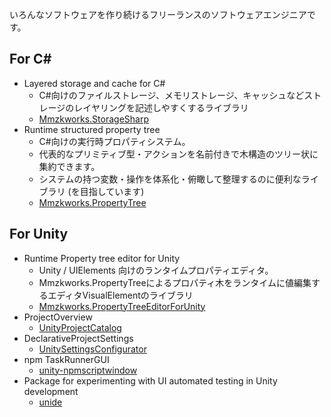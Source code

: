 いろんなソフトウェアを作り続けるフリーランスのソフトウェアエンジニアです。

## For C#

- Layered storage and cache for C#
  - C#向けのファイルストレージ、メモリストレージ、キャッシュなどストレージのレイヤリングを記述しやすくするライブラリ
  - [Mmzkworks.StorageSharp](https://github.com/uisawara/Mmzkworks.StorageSharp)
- Runtime structured property tree
  - C#向けの実行時プロパティシステム。
  - 代表的なプリミティブ型・アクションを名前付きで木構造のツリー状に集約できます。
  - システムの持つ変数・操作を体系化・俯瞰して整理するのに便利なライブラリ (を目指しています)
  - [Mmzkworks.PropertyTree](https://github.com/uisawara/Mmzkworks.PropertyTree)

## For Unity

- Runtime Property tree editor for Unity
  - Unity / UIElements 向けのランタイムプロパティエディタ。
  - Mmzkworks.PropertyTreeによるプロパティ木をランタイムに値編集するエディタVisualElementのライブラリ
  - [Mmzkworks.PropertyTreeEditorForUnity](https://github.com/uisawara/Mmzkworks.PropertyTreeEditorForUnity)
- ProjectOverview
  - [UnityProjectCatalog](https://github.com/uisawara/UnityProjectCatalog)
- DeclarativeProjectSettings
  - [UnitySettingsConfigurator](https://github.com/uisawara/UnitySettingsConfigurator)
- npm TaskRunnerGUI
  - [unity-npmscriptwindow](https://github.com/uisawara/unity-npmscriptswindow)
- Package for experimenting with UI automated testing in Unity development
  - [unide](https://github.com/uisawara/unide)
